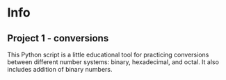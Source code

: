 # Info
## Project 1 - conversions

This Python script is a little educational tool for practicing conversions between different number systems: binary, hexadecimal, and octal. It also includes addition of binary numbers.
